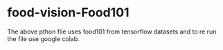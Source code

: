 # food-vision-Food101

The above pthon file uses food101 from tensorflow datasets and to re run the file use google colab.
